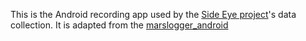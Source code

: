 This is the Android recording app used by the [Side Eye project](https://sideeyeattack.github.io/Website/)'s data collection. It is adapted from the [marslogger_android](https://github.com/OSUPCVLab/marslogger_android/tree/837abff3de25bc447b2451677e57979f2e98417e)

